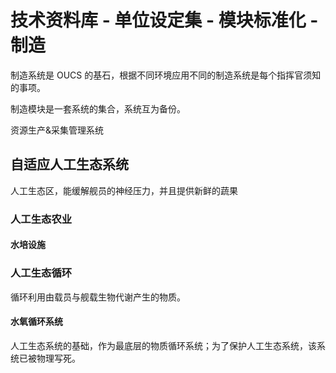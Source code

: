 # 技术资料库 - 单位设定集 - 模块标准化 - 制造

制造系统是 OUCS 的基石，根据不同环境应用不同的制造系统是每个指挥官须知的事项。

制造模块是一套系统的集合，系统互为备份。

资源生产&采集管理系统

## 自适应人工生态系统

人工生态区，能缓解舰员的神经压力，并且提供新鲜的蔬果

### 人工生态农业

#### 水培设施

### 人工生态循环

循环利用由载员与舰载生物代谢产生的物质。

#### 水氧循环系统

人工生态系统的基础，作为最底层的物质循环系统；为了保护人工生态系统，该系统已被物理写死。
